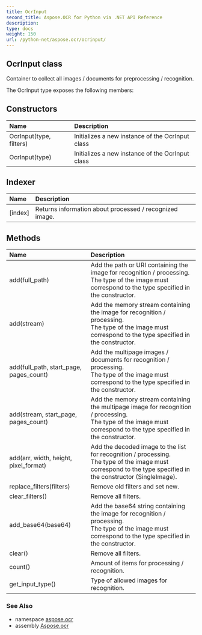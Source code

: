 ```yaml
---
title: OcrInput
second_title: Aspose.OCR for Python via .NET API Reference
description: 
type: docs
weight: 150
url: /python-net/aspose.ocr/ocrinput/
---
```


## OcrInput class

Container to collect all images / documents for preprocessing / recognition.

The OcrInput type exposes the following members:
## Constructors
| Name | Description |
| :- | :- |
|OcrInput(type, filters)|Initializes a new instance of the OcrInput class|
|OcrInput(type)|Initializes a new instance of the OcrInput class|
## Indexer
| Name | Description |
| :- | :- |
|[index]|Returns information about processed / recognized image.|
## Methods
| Name | Description |
| :- | :- |
|add(full_path)|Add the path or URI containing the image for recognition / processing.<br/>            The type of the image must correspond to the type specified in the constructor.|
|add(stream)|Add the memory stream containing the image for recognition / processing.<br/>            The type of the image must correspond to the type specified in the constructor.|
|add(full_path, start_page, pages_count)|Add the multipage images / documents for recognition / processing.<br/>            The type of the image must correspond to the type specified in the constructor.|
|add(stream, start_page, pages_count)|Add the memory stream containing the multipage image for recognition / processing.<br/>            The type of the image must correspond to the type specified in the constructor.|
|add(arr, width, height, pixel_format)|Add the decoded image to the list for recognition / processing.<br/>            The type of the image must correspond to the type specified in the constructor (SingleImage).|
|replace_filters(filters)|Remove old filters and set new.|
|clear_filters()|Remove all filters.|
|add_base64(base64)|Add the base64 string containing the image for recognition / processing.<br/>            The type of the image must correspond to the type specified in the constructor.|
|clear()|Remove all filters.|
|count()|Amount of items for processing / recognition.|
|get_input_type()|Type of allowed images for recognition.|

### See Also

* namespace [aspose.ocr](/ocr/python-net/aspose.ocr/)
* assembly [Aspose.ocr](/ocr/python-net/)

